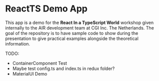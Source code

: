 # ReactTS Demo App

This app is a demo for the **React In a TypeScript World** workshop given internally to the AIR development team at CGI Inc. The Netherlands. The goal of the repository is to have sample code to show during the presentation to give practical examples alongside the theoretical information.

TODO:

 - ContainerComponent Test
 - Maybe test config.ts and index.ts in redux folder?
 - MaterialUI Demo